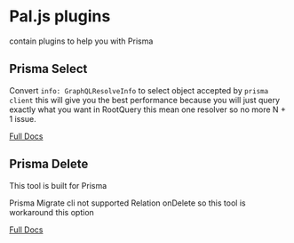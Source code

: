 # Pal.js plugins

contain plugins to help you with Prisma

## Prisma Select

Convert `info: GraphQLResolveInfo` to select object accepted by `prisma client` this will give you the best performance because you will just query exactly what you want in RootQuery this mean one resolver so no more N + 1 issue.

[Full Docs](https://paljs.com/plugins/select)

## Prisma Delete

This tool is built for Prisma

Prisma Migrate cli not supported Relation onDelete so this tool is workaround this option

[Full Docs](https://paljs.com/plugins/delete)
